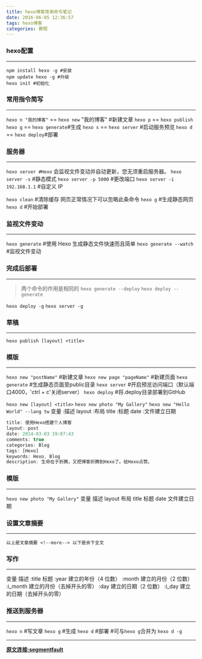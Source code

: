 ```yaml
---
title: hexo博客常用命令笔记
date: 2016-06-05 12:36:57
tags: hexo博客
categories: 教程
---
```

### hexo配置
***
```
npm install hexo -g #安装  
npm update hexo -g #升级  
hexo init #初始化
```
### 常用指令简写
***
`hexo n "我的博客"` == `hexo new` "我的博客" #新建文章
`hexo p` == `hexo publish`
`hexo g` == `hexo generate`#生成
`hexo s` == `hexo server` #启动服务预览
`hexo d` == `hexo deploy`#部署
<!-- more -->
### 服务器
***
`hexo server #Hexo` 会监视文件变动并自动更新，您无须重启服务器。
`hexo server -s` #静态模式
`hexo server -p 5000` #更改端口
`hexo server -i 192.168.1.1` #自定义 IP

`hexo clean` #清除缓存 网页正常情况下可以忽略此条命令
`hexo g` #生成静态网页
`hexo d` #开始部署
### 监视文件变动
***
`hexo generate` #使用 Hexo 生成静态文件快速而且简单
`hexo generate --watch` #监视文件变动
### 完成后部署
***
> 两个命令的作用是相同的
>`hexo generate --deploy`
>`hexo deploy --generate`

`hexo deploy -g`
`hexo server -g`
### 草稿
***
`hexo publish [layout] <title>`
### 模版
***
`hexo new "postName"` #新建文章
`hexo new page "pageName"` #新建页面
`hexo generate` #生成静态页面至public目录
`hexo server` #开启预览访问端口（默认端口4000，'ctrl + c'关闭server）
`hexo deploy` #将.deploy目录部署到GitHub

`hexo new [layout] <title>`
`hexo new photo "My Gallery"`
`hexo new "Hello World" --lang tw`
变量	:描述
layout	:布局
title	:标题
date	:文件建立日期
```javascript
title: 使用Hexo搭建个人博客
layout: post
date: 2014-03-03 19:07:43
comments: true
categories: Blog
tags: [Hexo]
keywords: Hexo, Blog
description: 生命在于折腾，又把博客折腾到Hexo了。给Hexo点赞。
```
### 模版
***
`hexo new photo "My Gallery"`
变量	描述
layout	布局
title	标题
date	文件建立日期
### 设置文章摘要
***
```
以上是文章摘要 <!--more--> 以下是余下全文 
```
### 写作
***
变量	描述
:title	标题
:year	建立的年份（4 位数）
:month	建立的月份（2 位数）
:i_month	建立的月份（去掉开头的零）
:day	建立的日期（2 位数）
:i_day	建立的日期（去掉开头的零）
### 推送到服务器
***
`hexo n` #写文章
`hexo g` #生成
`hexo d` #部署 #可与`hexo g`合并为 `hexo d -g`
***
[**原文连接:segmentfault**](https://segmentfault.com/a/1190000002632530?utm_source=tuicool&utm_medium=referral)


